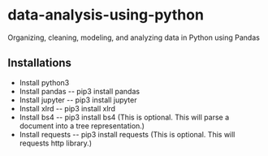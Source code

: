 # data-analysis-using-python
Organizing, cleaning, modeling, and analyzing data in Python using Pandas


## Installations
* Install python3
* Install pandas -- pip3 install pandas
* Install jupyter -- pip3 install jupyter
* Install xlrd -- pip3 install xlrd
* Install bs4 -- pip3 install bs4 (This is optional. This will parse a document into a tree representation.)
* Install requests -- pip3 install requests (This is optional. This will requests http library.)
